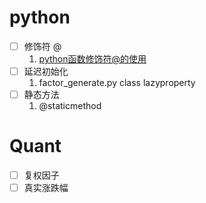 # python

- [ ] 修饰符 @
   1. [python函数修饰符@的使用](https://zhuanlan.zhihu.com/p/470782515)
- [ ] 延迟初始化
   1. factor_generate.py class lazyproperty
- [ ] 静态方法
   1. @staticmethod

# Quant

- [ ] 复权因子
- [ ] 真实涨跌幅
